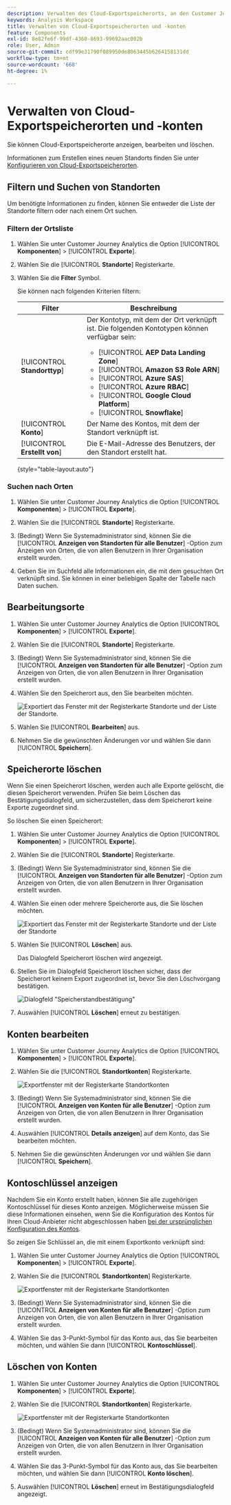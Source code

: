 ```yaml
---
description: Verwalten des Cloud-Exportspeicherorts, an den Customer Journey Analytics-Daten gesendet werden können
keywords: Analysis Workspace
title: Verwalten von Cloud-Exportspeicherorten und -konten
feature: Components
exl-id: 8e82fe6f-99df-4360-8693-99692aac002b
role: User, Admin
source-git-commit: cdf99e31790f089950de8063445b6264158131dd
workflow-type: tm+mt
source-wordcount: '668'
ht-degree: 1%

---
```


# Verwalten von Cloud-Exportspeicherorten und -konten

Sie können Cloud-Exportspeicherorte anzeigen, bearbeiten und löschen.

Informationen zum Erstellen eines neuen Standorts finden Sie unter [Konfigurieren von Cloud-Exportspeicherorten](/help/components/exports/cloud-export-locations.md).

## Filtern und Suchen von Standorten

Um benötigte Informationen zu finden, können Sie entweder die Liste der Standorte filtern oder nach einem Ort suchen.

### Filtern der Ortsliste

1. Wählen Sie unter Customer Journey Analytics die Option [!UICONTROL **Komponenten**] > [!UICONTROL **Exporte**].

1. Wählen Sie die [!UICONTROL **Standorte**] Registerkarte.

1. Wählen Sie die **Filter** Symbol.

   <!-- add screenshot -->

   Sie können nach folgenden Kriterien filtern:

   | Filter | Beschreibung |
   |---------|----------|
   | [!UICONTROL **Standorttyp**]<!--should this be changed to Account type?--> | Der Kontotyp, mit dem der Ort verknüpft ist. Die folgenden Kontotypen können verfügbar sein: <ul><li>[!UICONTROL **AEP Data Landing Zone**]</li><li>[!UICONTROL **Amazon S3 Role ARN**]</li><li>[!UICONTROL **Azure SAS**]</li><li>[!UICONTROL **Azure RBAC**]</li><li>[!UICONTROL **Google Cloud Platform**]</li><li>[!UICONTROL **Snowflake**]</li></ul> |
   | [!UICONTROL **Konto**] | Der Name des Kontos, mit dem der Standort verknüpft ist. |
   | [!UICONTROL **Erstellt von**] | Die E-Mail-Adresse des Benutzers, der den Standort erstellt hat. |

   {style="table-layout:auto"}

### Suchen nach Orten

1. Wählen Sie unter Customer Journey Analytics die Option [!UICONTROL **Komponenten**] > [!UICONTROL **Exporte**].

1. Wählen Sie die [!UICONTROL **Standorte**] Registerkarte.

1. (Bedingt) Wenn Sie Systemadministrator sind, können Sie die [!UICONTROL **Anzeigen von Standorten für alle Benutzer**] -Option zum Anzeigen von Orten, die von allen Benutzern in Ihrer Organisation erstellt wurden.

1. Geben Sie im Suchfeld alle Informationen ein, die mit dem gesuchten Ort verknüpft sind. Sie können in einer beliebigen Spalte der Tabelle nach Daten suchen.

## Bearbeitungsorte

1. Wählen Sie unter Customer Journey Analytics die Option [!UICONTROL **Komponenten**] > [!UICONTROL **Exporte**].

1. Wählen Sie die [!UICONTROL **Standorte**] Registerkarte.

1. (Bedingt) Wenn Sie Systemadministrator sind, können Sie die [!UICONTROL **Anzeigen von Standorten für alle Benutzer**] -Option zum Anzeigen von Orten, die von allen Benutzern in Ihrer Organisation erstellt wurden.

1. Wählen Sie den Speicherort aus, den Sie bearbeiten möchten.

   ![Exportiert das Fenster mit der Registerkarte Standorte und der Liste der Standorte.](assets/locations-edit.png)

1. Wählen Sie [!UICONTROL **Bearbeiten**] aus.

1. Nehmen Sie die gewünschten Änderungen vor und wählen Sie dann [!UICONTROL **Speichern**].

## Speicherorte löschen

Wenn Sie einen Speicherort löschen, werden auch alle Exporte gelöscht, die diesen Speicherort verwenden. Prüfen Sie beim Löschen das Bestätigungsdialogfeld, um sicherzustellen, dass dem Speicherort keine Exporte zugeordnet sind.

So löschen Sie einen Speicherort:

1. Wählen Sie unter Customer Journey Analytics die Option [!UICONTROL **Komponenten**] > [!UICONTROL **Exporte**].

1. Wählen Sie die [!UICONTROL **Standorte**] Registerkarte.

1. (Bedingt) Wenn Sie Systemadministrator sind, können Sie die [!UICONTROL **Anzeigen von Standorten für alle Benutzer**] -Option zum Anzeigen von Orten, die von allen Benutzern in Ihrer Organisation erstellt wurden.

1. Wählen Sie einen oder mehrere Speicherorte aus, die Sie löschen möchten.

   ![Exportiert das Fenster mit der Registerkarte Standorte und der Liste der Standorte](assets/locations-edit.png)

1. Wählen Sie [!UICONTROL **Löschen**] aus.

   Das Dialogfeld Speicherort löschen wird angezeigt.

1. Stellen Sie im Dialogfeld Speicherort löschen sicher, dass der Speicherort keinem Export zugeordnet ist, bevor Sie den Löschvorgang bestätigen.

   ![Dialogfeld &quot;Speicherstandbestätigung&quot;](assets/delete-location-confirmation-dialog.png)

1. Auswählen [!UICONTROL **Löschen**] erneut zu bestätigen.

## Konten bearbeiten

1. Wählen Sie unter Customer Journey Analytics die Option [!UICONTROL **Komponenten**] > [!UICONTROL **Exporte**].

1. Wählen Sie die [!UICONTROL **Standortkonten**] Registerkarte.

   ![Exportfenster mit der Registerkarte Standortkonten](assets/account-add.png)

1. (Bedingt) Wenn Sie Systemadministrator sind, können Sie die [!UICONTROL **Anzeigen von Konten für alle Benutzer**] -Option zum Anzeigen von Orten, die von allen Benutzern in Ihrer Organisation erstellt wurden.

1. Auswählen [!UICONTROL **Details anzeigen**] auf dem Konto, das Sie bearbeiten möchten.

1. Nehmen Sie die gewünschten Änderungen vor und wählen Sie dann [!UICONTROL **Speichern**].

## Kontoschlüssel anzeigen

Nachdem Sie ein Konto erstellt haben, können Sie alle zugehörigen Kontoschlüssel für dieses Konto anzeigen. Möglicherweise müssen Sie diese Informationen einsehen, wenn Sie die Konfiguration des Kontos für Ihren Cloud-Anbieter nicht abgeschlossen haben [bei der ursprünglichen Konfiguration des Kontos](/help/components/exports/cloud-export-accounts.md).

So zeigen Sie Schlüssel an, die mit einem Exportkonto verknüpft sind:

1. Wählen Sie unter Customer Journey Analytics die Option [!UICONTROL **Komponenten**] > [!UICONTROL **Exporte**].

1. Wählen Sie die [!UICONTROL **Standortkonten**] Registerkarte.

   ![Exportfenster mit der Registerkarte Standortkonten](assets/account-add.png)

1. (Bedingt) Wenn Sie Systemadministrator sind, können Sie die [!UICONTROL **Anzeigen von Konten für alle Benutzer**] -Option zum Anzeigen von Orten, die von allen Benutzern in Ihrer Organisation erstellt wurden.

1. Wählen Sie das 3-Punkt-Symbol für das Konto aus, das Sie bearbeiten möchten, und wählen Sie dann [!UICONTROL **Kontoschlüssel**].

## Löschen von Konten

1. Wählen Sie unter Customer Journey Analytics die Option [!UICONTROL **Komponenten**] > [!UICONTROL **Exporte**].

1. Wählen Sie die [!UICONTROL **Standortkonten**] Registerkarte.

   ![Exportfenster mit der Registerkarte Standortkonten](assets/account-add.png)

1. (Bedingt) Wenn Sie Systemadministrator sind, können Sie die [!UICONTROL **Anzeigen von Konten für alle Benutzer**] -Option zum Anzeigen von Orten, die von allen Benutzern in Ihrer Organisation erstellt wurden.

1. Wählen Sie das 3-Punkt-Symbol für das Konto aus, das Sie bearbeiten möchten, und wählen Sie dann [!UICONTROL **Konto löschen**].

1. Auswählen [!UICONTROL **Löschen**] erneut im Bestätigungsdialogfeld angezeigt.
